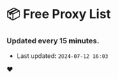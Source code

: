 # :package: Free Proxy List
### Updated every 15 minutes.

- Last updated: `2024-07-12 16:03`

:heart:
